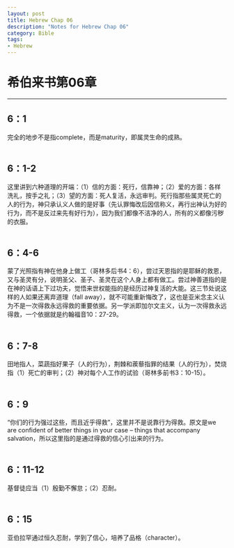 ```yaml
--- 
layout: post
title: Hebrew Chap 06
description: "Notes for Hebrew Chap 06"
category: Bible
tags: 
- Hebrew
---
```


# 希伯来书第06章

----------------

## 6：1<br>

完全的地步不是指complete，而是maturity，即属灵生命的成熟。<br><br>

## 6：1-2<br>

这里讲到六种道理的开端：（1）信的方面：死行，信靠神；（2）爱的方面：各样洗礼，按手之礼；（3）望的方面：死人复活，永远审判。死行指那些属灵死亡的人的行为，神只承认义人做的是好事（先认罪悔改后因信称义，再行出神认为好的行为，而不是反过来先有好行为），因为我们都像不洁净的人，所有的义都像污秽的衣服。<br><br>

## 6：4-6<br>

蒙了光照指有神在他身上做工（哥林多后书4：6），尝过天恩指的是耶稣的救恩，又与圣灵有分，说明圣父、圣子、圣灵在这个人身上都有做工。尝过神善道指的是在神的话语上下过功夫，觉悟来世权能指的是经历过神复活的大能。这三节处说这样的人如果还离弃道理（fall away），就不可能重新悔改了，这也是亚米念主义认为不是一次得救永远得救的重要依据。另一学派即加尔文主义，认为一次得救永远得救，一个依据就是约翰福音10：27-29。<br><br>

## 6：7-8<br>

田地指人，菜蔬指好果子（人的行为），荆棘和蒺藜指罪的结果（人的行为），焚烧指（1）死亡的审判；（2）神对每个人工作的试验（哥林多前书3：10-15）。<br><br>

## 6：9<br>

“你们的行为强过这些，而且近乎得救”，这里并不是说靠行为得救。原文是we are confident of better things in your case – things that accompany salvation，所以这里指的是通过得救的信心引出来的行为。<br><br>

## 6：11-12<br>

基督徒应当（1）殷勤不懈怠；（2）忍耐。<br><br>

## 6：15<br>

亚伯拉罕通过恒久忍耐，学到了信心，培养了品格（character）。
